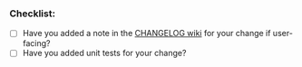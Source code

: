 ### Checklist:

* [ ] Have you added a note in the [CHANGELOG wiki](https://github.com/project-ncl/bacon/wiki/Changelog) for your change if user-facing?
* [ ] Have you added unit tests for your change?
